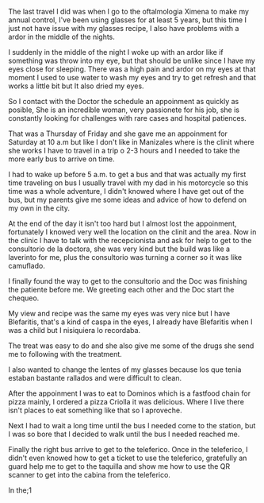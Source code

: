 The last travel I did was when I go to the oftalmologia Ximena to make my annual
control, I've been using glasses for at least 5 years, but this time I just not
have issue with my glasses recipe, I also have problems with a ardor in the
middle of the nights.

I suddenly in the middle of the night I woke up with an ardor like if something
was throw into my eye, but that should be unlike since I have my eyes close for
sleeping. There was a high pain and ardor on my eyes at that moment I used to
use water to wash my eyes and try to get refresh and that works a little bit but
It also dried my eyes.

So I contact with the Doctor the schedule an appoinment as quickly as posible,
She is an incredible woman, very passionete for his job, she is constantly
looking for challenges with rare cases and hospital patiences.

That was a Thursday of Friday and she gave me an appoinment for Saturday at 10
a.m but like I don't like in Manizales where is the clinit where she works I
have to travel in a trip o 2-3 hours and I needed to take the more early bus to
arrive on time.

I had to wake up before 5 a.m. to get a bus and that was actually my first time
traveling on bus I usually travel with my dad in his motorcycle so this time was
a whole adventure, I didn't knowed where I have get out of the bus, but my
parents give me some ideas and advice of how to defend on my own in the city.

At the end of the day it isn't too hard but I almost lost the appoinment,
fortunately I knowed very well the location on the clinit and the area. Now in
the clinic I have to talk with the recepcionista and ask for help to get to the
consultorio de la doctora, she was very kind but the build was like a laverinto
for me, plus the consultorio was turning a corner so it was like camuflado.

I finally found the way to get to the consultorio and the Doc was finishing the
patiente before me. We greeting each other and the Doc start the chequeo.

My view and recipe was the same my eyes was very nice but I have Blefaritis,
that's a kind of caspa in the eyes, I already have Blefaritis when I was a child
but I nisiquiera lo recordaba.

The treat was easy to do and she also give me some of the drugs she send me to
following with the treatment.

I also wanted to change the lentes of my glasses because los que tenia estaban
bastante rallados and were difficult to clean.

After the appoinment I was to eat to Dominos which is a fastfood chain for pizza
mainly, I ordered a pizza Criolla it was delicious. Where I live there isn't
places to eat something like that so I aproveche.

Next I had to wait a long time until the bus I needed come to the station, but I
was so bore that I decided to walk until the bus I needed reached me.

Finally the right bus arrive to get to the teleferico. Once in the teleferico, I
didn't even knowed how to get a ticket to use the teleferico, gratefully an
guard help me to get to the taquilla and show me how to use the QR scanner to
get into the cabina from the teleferico.

In the;1
